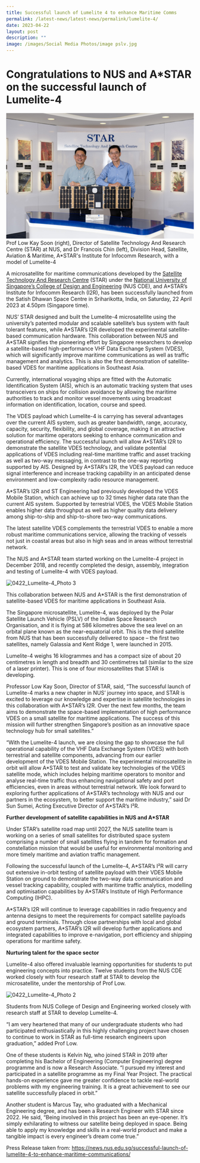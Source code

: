 ```yaml
---
title: Successful launch of Lumelite 4 to enhance Maritime Comms
permalink: /latest-news/latest-news/permalink/lumelite-4/
date: 2023-04-22
layout: post
description: ""
image: /images/Social Media Photos/image pslv.jpg
---
```

# Congratulations to NUS and A\*STAR on the successful launch of Lumelite-4


![](/images/Social%20Media%20Photos/1920_photo1-26.jpg)Prof Low Kay Soon (right), Director of Satellite Technology And Research Centre (STAR) at NUS, and Dr Francois Chin (left), Division Head, Satellite, Aviation & Maritime, A\*STAR's Institute for Infocomm Research, with a model of Lumelite-4

A microsatellite for maritime communications developed by the [Satellite Technology And Research Centre](https://www.ece.nus.edu.sg/star/) (STAR) under the [National University of Singapore’s College of Design and Engineering](https://cde.nus.edu.sg/) (NUS CDE), and A\*STAR’s Institute for Infocomm Research (I2R), has been successfully launched from the Satish Dhawan Space Centre in Sriharikotta, India, on Saturday, 22 April 2023 at 4.50pm (Singapore time).

NUS’ STAR designed and built the Lumelite-4 microsatellite using the university’s patented modular and scalable satellite’s bus system with fault tolerant features, while A\*STAR’s I2R developed the experimental satellite-based communication hardware. This collaboration between NUS and A\*STAR signifies the pioneering effort by Singapore researchers to develop a satellite-based high-performance VHF Data Exchange System (VDES), which will significantly improve maritime communications as well as traffic management and analytics. This is also the first demonstration of satellite-based VDES for maritime applications in Southeast Asia. 

Currently, international voyaging ships are fitted with the Automatic Identification System (AIS), which is an automatic tracking system that uses transceivers on ships for collision avoidance by allowing the maritime authorities to track and monitor vessel movements using broadcast information on identification, location, course and speed.

The VDES payload which Lumelite-4 is carrying has several advantages over the current AIS system, such as greater bandwidth, range, accuracy, capacity, security, flexibility, and global coverage, making it an attractive solution for maritime operators seeking to enhance communication and operational efficiency. The successful launch will allow A\*STAR’s I2R to demonstrate the satellite VDES technology, and validate potential applications of VDES including real-time maritime traffic and asset tracking as well as two-way messaging, in contrast to the one-way reporting supported by AIS. Designed by A\*STAR’s I2R, the VDES payload can reduce signal interference and increase tracking capability in an anticipated dense environment and low-complexity radio resource management.

A\*STAR’s I2R and ST Engineering had previously developed the VDES Mobile Station, which can achieve up to 32 times higher data rate than the current AIS system. Supported by terrestrial VDES, the VDES Mobile Station enables higher data throughput as well as higher quality data delivery among ship-to-ship and ship-to-shore two-way communications.

The latest satellite VDES complements the terrestrial VDES to enable a more robust maritime communications service, allowing the tracking of vessels not just in coastal areas but also in high seas and in areas without terrestrial network.

The NUS and A\*STAR team started working on the Lumelite-4 project in December 2018, and recently completed the design, assembly, integration and testing of Lumelite-4 with VDES payload.

![0422_Lumelite-4_Photo 3](https://content.presspage.com/uploads/2580/931c8276-b286-436b-bf0a-f79f174be339/1920_photo3-11.jpg?10000 "0422_Lumelite-4_Photo 3")

This collaboration between NUS and A\*STAR is the first demonstration of satellite-based VDES for maritime applications in Southeast Asia.

The Singapore microsatellite, Lumelite-4, was deployed by the Polar Satellite Launch Vehicle (PSLV) of the Indian Space Research Organisation, and it is flying at 586 kilometres above the sea level on an orbital plane known as the near-equatorial orbit. This is the third satellite from NUS that has been successfully delivered to space – the first two satellites, namely Galassia and Kent Ridge 1, were launched in 2015.

Lumelite-4 weighs 16 kilogrammes and has a compact size of about 20 centimetres in length and breadth and 30 centimetres tall (similar to the size of a laser printer). This is one of four microsatellites that STAR is developing.

Professor Low Kay Soon, Director of STAR, said, “The successful launch of Lumelite-4 marks a new chapter in NUS’ journey into space, and STAR is excited to leverage our knowledge and expertise in satellite technologies in this collaboration with A\*STAR’s I2R. Over the next few months, the team aims to demonstrate the space-based implementation of high performance VDES on a small satellite for maritime applications. The success of this mission will further strengthen Singapore’s position as an innovative space technology hub for small satellites.”

“With the Lumelite-4 launch, we are closing the gap to showcase the full operational capability of the VHF Data Exchange System (VDES) with both terrestrial and satellite components, advancing from our earlier development of the VDES Mobile Station. The experimental microsatellite in orbit will allow A\*STAR to test and validate key technologies of the VDES satellite mode, which includes helping maritime operators to monitor and analyse real-time traffic thus enhancing navigational safety and port efficiencies, even in areas without terrestrial network. We look forward to exploring further applications of A\*STAR’s technology with NUS and our partners in the ecosystem, to better support the maritime industry,” said Dr Sun Sumei, Acting Executive Director of A\*STAR’s I²R.

**Further development of satellite capabilities in NUS and A\*STAR**

Under STAR’s satellite road map until 2027, the NUS satellite team is working on a series of small satellites for distributed space system comprising a number of small satellites flying in tandem for formation and constellation mission that would be useful for environmental monitoring and more timely maritime and aviation traffic management.

Following the successful launch of the Lumelite-4, A\*STAR’s I²R will carry out extensive in-orbit testing of satellite payload with their VDES Mobile Station on ground to demonstrate the two-way data communication and vessel tracking capability, coupled with maritime traffic analytics, modelling and optimisation capabilities by A\*STAR’s Institute of High Performance Computing (IHPC).

A\*STAR’s I2R will continue to leverage capabilities in radio frequency and antenna designs to meet the requirements for compact satellite payloads and ground terminals. Through close partnerships with local and global ecosystem partners, A\*STAR’s I2R will develop further applications and integrated capabilities to improve e-navigation, port efficiency and shipping operations for maritime safety.

**Nurturing talent for the space sector**

Lumelite-4 also offered invaluable learning opportunities for students to put engineering concepts into practice. Twelve students from the NUS CDE worked closely with four research staff at STAR to develop the microsatellite, under the mentorship of Prof Low.


![0422_Lumelite-4_Photo 2](https://content.presspage.com/uploads/2580/63b296b5-5e3f-4a25-a6f8-0982a84a4daa/1920_starteamworkingonlumelite-4.jpg?10000 "0422_Lumelite-4_Photo 2")

Students from NUS College of Design and Engineering worked closely with research staff at STAR to develop Lumelite-4.

“I am very heartened that many of our undergraduate students who had participated enthusiastically in this highly challenging project have chosen to continue to work in STAR as full-time research engineers upon graduation,” added Prof Low.

One of these students is Kelvin Ng, who joined STAR in 2019 after completing his Bachelor of Engineering (Computer Engineering) degree programme and is now a Research Associate. “I pursued my interest and participated in a satellite programme as my Final Year Project. The practical hands-on experience gave me greater confidence to tackle real-world problems with my engineering training. It is a great achievement to see our satellite successfully placed in orbit.”

Another student is Marcus Tay, who graduated with a Mechanical Engineering degree, and has been a Research Engineer with STAR since 2022. He said, “Being involved in this project has been an eye-opener. It’s simply exhilarating to witness our satellite being deployed in space. Being able to apply my knowledge and skills in a real-world product and make a tangible impact is every engineer’s dream come true.”

Press Release taken from: https://news.nus.edu.sg/successful-launch-of-lumelite-4-to-enhance-maritime-communications/